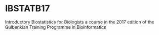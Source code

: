 # IBSTATB17
Introductory Biostatistics for Biologists
a course in the 2017 edition of the
Gulbenkian Training Programme in Bioinformatics

